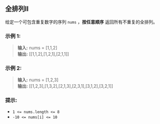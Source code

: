 ## 全排列Ⅱ

给定一个可包含重复数字的序列 `nums` ，**按任意顺序** 返回所有不重复的全排列。

### 示例 1:

> **输入:** nums = [1,1,2]              
> **输出:** [[1,1,2],[1,2,1],[2,1,1]]

### 示例 2:
> **输入:** nums = [1,2,3]                  
> **输出:** [[1,2,3],[1,3,2],[2,1,3],[2,3,1],[3,1,2],[3,2,1]]

### 提示:

* `1 <= nums.length <= 8`
* `-10 <= nums[i] <= 10`